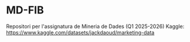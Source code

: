 # MD-FIB
Repositori per l'assignatura de Mineria de Dades (Q1 2025-2026)
Kaggle: https://www.kaggle.com/datasets/jackdaoud/marketing-data
